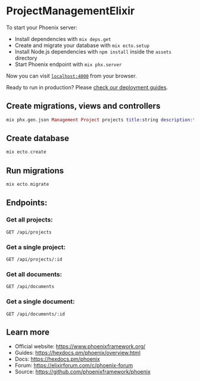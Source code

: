 # ProjectManagementElixir

To start your Phoenix server:

  * Install dependencies with `mix deps.get`
  * Create and migrate your database with `mix ecto.setup`
  * Install Node.js dependencies with `npm install` inside the `assets` directory
  * Start Phoenix endpoint with `mix phx.server`

Now you can visit [`localhost:4000`](http://localhost:4000) from your browser.

Ready to run in production? Please [check our deployment guides](https://hexdocs.pm/phoenix/deployment.html).

## Create migrations, views and controllers
```elixir
mix phx.gen.json Management Project projects title:string description:text
```

## Create database
```elixir
mix ecto.create
```

## Run migrations
```elixir
mix ecto.migrate
```

Endpoints:
----------

### Get all projects:

`GET /api/projects`

### Get a single project:

`GET /api/projects/:id`

### Get all documents:

`GET /api/documents`

### Get a single document:

`GET /api/documents/:id`

## Learn more

  * Official website: https://www.phoenixframework.org/
  * Guides: https://hexdocs.pm/phoenix/overview.html
  * Docs: https://hexdocs.pm/phoenix
  * Forum: https://elixirforum.com/c/phoenix-forum
  * Source: https://github.com/phoenixframework/phoenix
